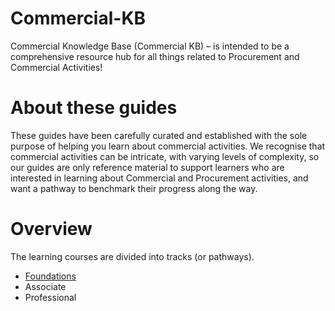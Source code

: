 # Commercial-KB
Commercial Knowledge Base (Commercial KB) – is intended to be a comprehensive resource hub for all things related to Procurement and Commercial Activities!

# About these guides
These guides have been carefully curated and established with the sole purpose of helping you learn about commercial activities. We recognise that commercial activities can be intricate, with varying levels of complexity, so our guides are only reference material to support learners who are interested in learning about Commercial and Procurement activities, and want a pathway to benchmark their progress along the way.

# Overview
The learning courses are divided into tracks (or pathways). 

* [Foundations](https://github.com/manwaltep/Commercial-KB/blob/main/Foundations.md)
* Associate
* Professional
  
